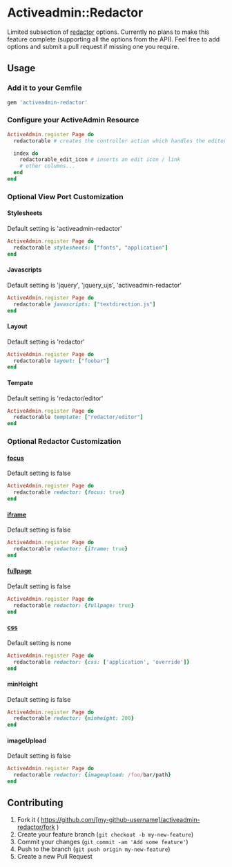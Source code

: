 # Activeadmin::Redactor

Limited subsection of [redactor](http://imperavi.com/redactor/) options.
Currently no plans to make this feature complete (supporting all the options from the API).
Feel free to add options and submit a pull request if missing one you require.

## Usage

### Add it to your Gemfile

```ruby
gem 'activeadmin-redactor'
```

### Configure your ActiveAdmin Resource

```ruby
ActiveAdmin.register Page do
  redactorable # creates the controller action which handles the editor

  index do
    redactorable_edit_icon # inserts an edit icon / link
    # other columns...
  end
end
```

### Optional View Port Customization
#### Stylesheets
Default setting is 'activeadmin-redactor'

```ruby
ActiveAdmin.register Page do
  redactorable stylesheets: ["fonts", "application"]
end
```
#### Javascripts
Default setting is 'jquery', 'jquery_ujs', 'activeadmin-redactor'
```ruby
ActiveAdmin.register Page do
  redactorable javascripts: ["textdirection.js"]
end
```

#### Layout
Default setting is 'redactor'

```ruby
ActiveAdmin.register Page do
  redactorable layout: ["foobar"]
end
```

#### Tempate
Default setting is 'redactor/editor'

```ruby
ActiveAdmin.register Page do
  redactorable template: ["redactor/editor"]
end
```

### Optional Redactor Customization
#### [focus](http://imperavi.com/redactor/examples/focus/)
Default setting is false

```ruby
ActiveAdmin.register Page do
  redactorable redactor: {focus: true}
end
```
#### [iframe](http://imperavi.com/redactor/examples/iframe/)
Default setting is false

```ruby
ActiveAdmin.register Page do
  redactorable redactor: {iframe: true}
end
```
#### [fullpage](http://imperavi.com/redactor/examples/fullpage/)
Default setting is false

```ruby
ActiveAdmin.register Page do
  redactorable redactor: {fullpage: true}
end
```
#### [css](http://imperavi.com/redactor/examples/css/)
Default setting is none

```ruby
ActiveAdmin.register Page do
  redactorable redactor: {css: ['application', 'override']}
end
```

#### minHeight
Default setting is false

```ruby
ActiveAdmin.register Page do
  redactorable redactor: {minheight: 200}
end
```

#### imageUpload
Default setting is false

```ruby
ActiveAdmin.register Page do
  redactorable redactor: {imageupload: /foo/bar/path}
end
```

## Contributing

1. Fork it ( https://github.com/[my-github-username]/activeadmin-redactor/fork )
2. Create your feature branch (`git checkout -b my-new-feature`)
3. Commit your changes (`git commit -am 'Add some feature'`)
4. Push to the branch (`git push origin my-new-feature`)
5. Create a new Pull Request
